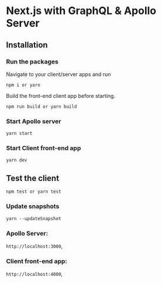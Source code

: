 # Next.js with GraphQL & Apollo Server

## Installation

### Run the packages

Navigate to your client/server apps and run

```
npm i or yarn
```

Build the front-end client app before starting.

```
npm run build or yarn build
```

### Start Apollo server

```
yarn start
```

### Start Client front-end app

```
yarn dev
```

## Test the client

```
npm test or yarn test
```

### Update snapshots

```
yarn --updateSnapshot
```

### Apollo Server:

`http://localhost:3000`,

### Client front-end app:

`http://localhost:4000`,

